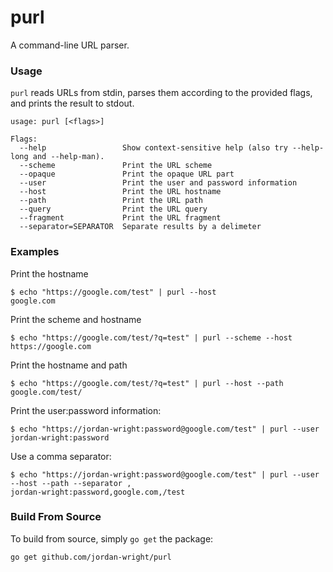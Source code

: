 # purl

A command-line URL parser.

### Usage

`purl` reads URLs from stdin, parses them according to the provided flags, and prints the result to stdout.

```
usage: purl [<flags>]

Flags:
  --help                 Show context-sensitive help (also try --help-long and --help-man).
  --scheme               Print the URL scheme
  --opaque               Print the opaque URL part
  --user                 Print the user and password information
  --host                 Print the URL hostname
  --path                 Print the URL path
  --query                Print the URL query
  --fragment             Print the URL fragment
  --separator=SEPARATOR  Separate results by a delimeter
```

### Examples

Print the hostname

```
$ echo "https://google.com/test" | purl --host
google.com
```

Print the scheme and hostname

```
$ echo "https://google.com/test/?q=test" | purl --scheme --host
https://google.com
```

Print the hostname and path

```
$ echo "https://google.com/test/?q=test" | purl --host --path
google.com/test/
```

Print the user:password information:

```
$ echo "https://jordan-wright:password@google.com/test" | purl --user
jordan-wright:password
```

Use a comma separator:

```
$ echo "https://jordan-wright:password@google.com/test" | purl --user --host --path --separator ,
jordan-wright:password,google.com,/test
```

### Build From Source

To build from source, simply `go get` the package:

```
go get github.com/jordan-wright/purl
```